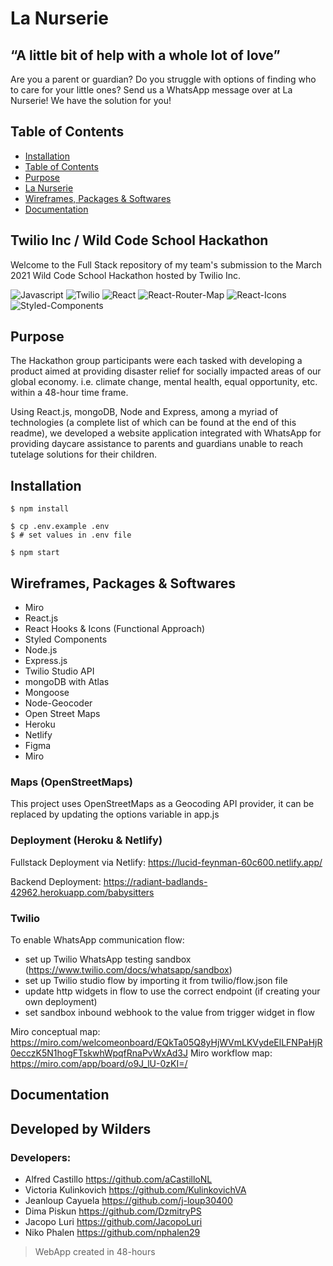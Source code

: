 # La Nurserie

## “A little bit of help with a whole lot of love”

Are you a parent or guardian? Do you struggle with options of finding who to care for your little ones? Send us a WhatsApp message over at La Nurserie! We have the solution for you!

## Table of Contents

- [Installation](#installation)
- [Table of Contents](#table-of-contents)
- [Purpose](#purpose)
- [La Nurserie](#la-nurserie)
- [Wireframes, Packages & Softwares](#wireframes-packages-and-softwares-used)
- [Documentation](#documentation)

## Twilio Inc / Wild Code School Hackathon

Welcome to the Full Stack repository of my team's submission to the March 2021 Wild Code School Hackathon hosted by Twilio Inc.

![Javascript](https://aleen42.github.io/badges/src/javascript.svg)
![Twilio](https://img.shields.io/badge/API-twilio-red)
![React](https://img.shields.io/badge/React-blue)
![React-Router-Map](https://img.shields.io/badge/JS-Router%20Router%20Dom-green)
![React-Icons](https://img.shields.io/badge/JS-React%20Icons-Purple)
![Styled-Components](https://img.shields.io/badge/CSS-Styled%20Components-Pink)

## Purpose

The Hackathon group participants were each tasked with developing a product aimed at providing disaster relief for socially impacted areas of our global economy. i.e. climate change, mental health, equal opportunity, etc. within a 48-hour time frame.

Using React.js, mongoDB, Node and Express, among a myriad of technologies (a complete list of which can be found at the end of this readme), we developed a website application integrated with WhatsApp for providing daycare assistance to parents and guardians unable to reach tutelage solutions for their children. 

## Installation

```
$ npm install

$ cp .env.example .env
$ # set values in .env file

$ npm start

```

## Wireframes, Packages & Softwares

- Miro
- React.js
- React Hooks & Icons (Functional Approach)
- Styled Components
- Node.js
- Express.js
- Twilio Studio API
- mongoDB with Atlas
- Mongoose
- Node-Geocoder
- Open Street Maps
- Heroku
- Netlify
- Figma
- Miro

### Maps (OpenStreetMaps)

This project uses OpenStreetMaps as a Geocoding API provider, it can be replaced by updating the options variable in app.js

### Deployment (Heroku & Netlify)

Fullstack Deployment via Netlify: https://lucid-feynman-60c600.netlify.app/

Backend Deployment: https://radiant-badlands-42962.herokuapp.com/babysitters

### Twilio

To enable WhatsApp communication flow:

- set up Twilio WhatsApp testing sandbox (https://www.twilio.com/docs/whatsapp/sandbox)
- set up Twilio studio flow by importing it from twilio/flow.json file
- update http widgets in flow to use the correct endpoint (if creating your own deployment)
- set sandbox inbound webhook to the value from trigger widget in flow

Miro conceptual map: https://miro.com/welcomeonboard/EQkTa05Q8yHjWVmLKVydeElLFNPaHjR0ecczK5N1hogFTskwhWpqfRnaPvWxAd3J
Miro workflow map: https://miro.com/app/board/o9J_lU-0zKI=/


## Documentation

## Developed by Wilders

### Developers:
- Alfred Castillo https://github.com/aCastilloNL
- Victoria Kulinkovich https://github.com/KulinkovichVA
- Jeanloup Cayuela https://github.com/j-loup30400
- Dima Piskun https://github.com/DzmitryPS
- Jacopo Luri https://github.com/JacopoLuri
- Niko Phalen https://github.com/nphalen29

> WebApp created in 48-hours
